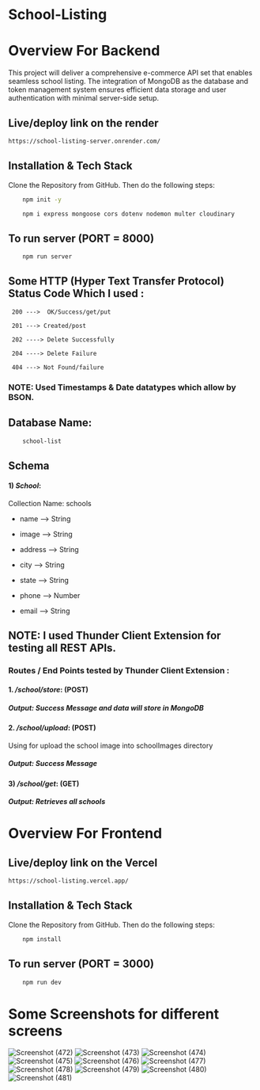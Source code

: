# School-Listing

# Overview For Backend
This project will deliver a comprehensive e-commerce API set that enables seamless school listing. The integration of MongoDB as the database and token management system ensures efficient data storage and user authentication with minimal server-side setup.

## Live/deploy link on the render
```bash
https://school-listing-server.onrender.com/

```

## Installation & Tech Stack

Clone the Repository from GitHub. Then do the following steps:

```bash
    npm init -y

    npm i express mongoose cors dotenv nodemon multer cloudinary
```
## To run server (PORT = 8000)
```bash
    npm run server
```

## Some HTTP (Hyper Text Transfer Protocol) Status Code Which I used :
     
     200 --->  OK/Success/get/put

     201 ---> Created/post

     202 ----> Delete Successfully

     204 ----> Delete Failure

     404 ---> Not Found/failure

### NOTE: Used Timestamps & Date datatypes which allow by BSON.

## Database Name:
```bash
    school-list
```
## Schema

#### 1) *School*:

Collection Name: schools

- name --> String

- image --> String

- address --> String

- city --> String

- state --> String

- phone --> Number

- email --> String

## NOTE: I used Thunder Client Extension for testing all REST APIs.

### Routes / End Points tested by Thunder Client Extension :

#### 1. */school/store*: (POST)
 
##### Output: Success Message and data will store in MongoDB

#### 2.  */school/upload*: (POST)

Using for upload the school image into schoolImages directory

##### Output: Success Message

#### 3) */school/get*: (GET)

##### Output: Retrieves all schools


# Overview For Frontend

## Live/deploy link on the Vercel
```bash
https://school-listing.vercel.app/

```
## Installation & Tech Stack

Clone the Repository from GitHub. Then do the following steps:

```bash
    npm install
```
## To run server (PORT = 3000)
```bash
    npm run dev
```

# Some Screenshots for different screens
![Screenshot (472)](https://github.com/Pushpendra-1697/School-Listing/assets/104748364/21b9c29e-87ac-407c-9b8b-50162c80c6b6)
![Screenshot (473)](https://github.com/Pushpendra-1697/School-Listing/assets/104748364/bed651ec-a553-46fe-834d-e58cf408394a)
![Screenshot (474)](https://github.com/Pushpendra-1697/School-Listing/assets/104748364/f6d983db-032a-4d8f-9ecb-f48d073d148e)
![Screenshot (475)](https://github.com/Pushpendra-1697/School-Listing/assets/104748364/601004c7-2e45-4fe2-be8b-1c67bce2bbf4)
![Screenshot (476)](https://github.com/Pushpendra-1697/School-Listing/assets/104748364/92a95553-0952-4e32-aa6d-322d05656a53)
![Screenshot (477)](https://github.com/Pushpendra-1697/School-Listing/assets/104748364/f74062b0-fad3-4a71-bea0-049fd8fad6d2)
![Screenshot (478)](https://github.com/Pushpendra-1697/School-Listing/assets/104748364/a2a389cc-959f-480b-b430-0d0ce724f1bf)
![Screenshot (479)](https://github.com/Pushpendra-1697/School-Listing/assets/104748364/ae4c4f88-6485-434e-a7cf-c650a12dd94e)
![Screenshot (480)](https://github.com/Pushpendra-1697/School-Listing/assets/104748364/cd5fe339-6246-4340-9410-19685d568a9d)
![Screenshot (481)](https://github.com/Pushpendra-1697/School-Listing/assets/104748364/f6879811-0dd9-4667-92c9-8fd1f665e4c0)
